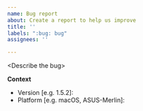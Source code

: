 ```yaml
---
name: Bug report
about: Create a report to help us improve
title: ''
labels: ":bug: bug"
assignees: ''

---
```


&lt;Describe the bug>

**Context**
 - Version [e.g. 1.5.2]: 
 - Platform [e.g. macOS, ASUS-Merlin]:
